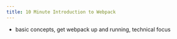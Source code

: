 ```yaml
---
title: 10 Minute Introduction to Webpack
---
```


* basic concepts, get webpack up and running, technical focus
